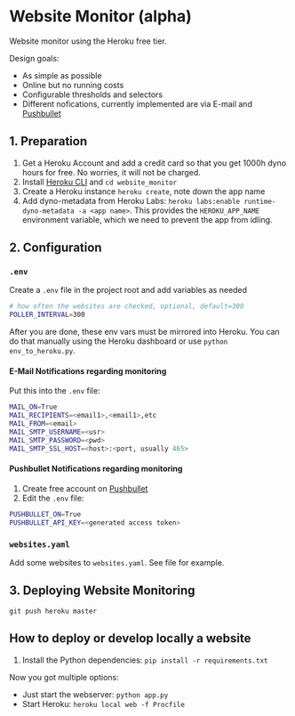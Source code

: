 # Website Monitor (alpha)

Website monitor using the Heroku free tier.

Design goals:

* As simple as possible
* Online but no running costs
* Configurable thresholds and selectors
* Different nofications, currently implemented are via E-mail and [Pushbullet](https://www.pushbullet.com)

## 1. Preparation

1. Get a Heroku Account and add a credit card so that you get 1000h dyno hours for free. No worries, it will not be charged.
2. Install [Heroku CLI](https://devcenter.heroku.com/articles/heroku-cli) and `cd website_monitor`
3. Create a Heroku instance `heroku create`, note down the app name
4. Add dyno-metadata from Heroku Labs: `heroku labs:enable runtime-dyno-metadata -a <app name>`. This provides the `HEROKU_APP_NAME` environment variable, which we need to prevent the app from idling.

## 2. Configuration

### `.env`

Create a `.env` file in the project root and add variables as needed


```bash
# how often the websites are checked, optional, default=300
POLLER_INTERVAL=300
```

After you are done, these env vars must be mirrored into Heroku. You can do that manually using the Heroku dashboard or use `python env_to_heroku.py`.

#### E-Mail Notifications regarding monitoring

Put this into the `.env` file:

```bash
MAIL_ON=True
MAIL_RECIPIENTS=<email1>,<email1>,etc
MAIL_FROM=<email>
MAIL_SMTP_USERNAME=<usr>
MAIL_SMTP_PASSWORD=<pwd>
MAIL_SMTP_SSL_HOST=<host>:<port, usually 465>
```

#### Pushbullet Notifications regarding monitoring

1. Create free account on [Pushbullet](https://www.pushbullet.com)
2. Edit the `.env` file:

```bash
PUSHBULLET_ON=True
PUSHBULLET_API_KEY=<generated access token>
```

### `websites.yaml`

Add some websites to `websites.yaml`. See file for example.

## 3. Deploying  Website Monitoring

`git push heroku master`

## How to deploy or develop locally a website

1. Install the Python dependencies: `pip install -r requirements.txt`

Now you got multiple options:

* Just start the webserver: `python app.py`
* Start Heroku: `heroku local web -f Procfile`
